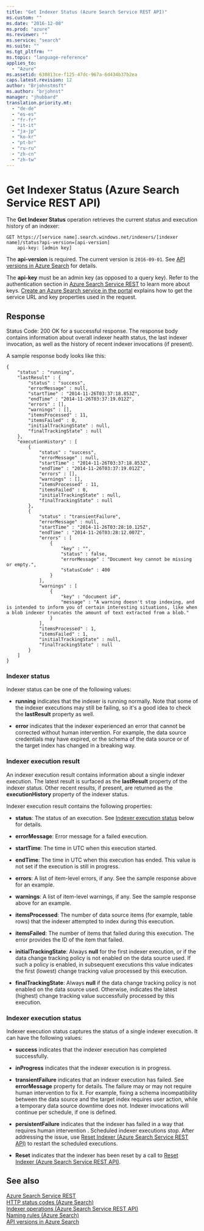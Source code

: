 ```yaml
---
title: "Get Indexer Status (Azure Search Service REST API)"
ms.custom: ""
ms.date: "2016-12-08"
ms.prod: "azure"
ms.reviewer: ""
ms.service: "search"
ms.suite: ""
ms.tgt_pltfrm: ""
ms.topic: "language-reference"
applies_to:
  - "Azure"
ms.assetid: 630813ce-f125-47dc-967a-6d434b37b2ea
caps.latest.revision: 12
author: "Brjohnstmsft"
ms.author: "brjohnst"
manager: "jhubbard"
translation.priority.mt:
  - "de-de"
  - "es-es"
  - "fr-fr"
  - "it-it"
  - "ja-jp"
  - "ko-kr"
  - "pt-br"
  - "ru-ru"
  - "zh-cn"
  - "zh-tw"
---
```

# Get Indexer Status (Azure Search Service REST API)
  The **Get Indexer Status** operation retrieves the current status and execution history of an indexer:  

```  
GET https://[service name].search.windows.net/indexers/[indexer name]/status?api-version=[api-version]  
    api-key: [admin key]  
```  

 The **api-version** is required. The current version is `2016-09-01`. See [API versions in Azure Search](https://go.microsoft.com/fwlink/?linkid=834796) for details.  

 The **api-key** must be an admin key (as opposed to a query key). Refer to the authentication section in [Azure Search Service REST](index.md) to learn more about keys. [Create an Azure Search service in the portal](https://azure.microsoft.com/documentation/articles/search-create-service-portal/) explains how to get the service URL and key properties used in the request.  

## Response  
 Status Code: 200 OK for a successful response. The response body contains information about overall indexer health status, the last indexer invocation, as well as the history of recent indexer invocations (if present).  

 A sample response body looks like this:  

```
{
    "status" : "running",
    "lastResult" : {
        "status" : "success",
        "errorMessage" : null,
        "startTime" : "2014-11-26T03:37:18.853Z",
        "endTime" : "2014-11-26T03:37:19.012Z",
        "errors" : [],
        "warnings" : [],
        "itemsProcessed" : 11,
        "itemsFailed" : 0,
        "initialTrackingState" : null,
        "finalTrackingState" : null
    },
    "executionHistory" : [
        {
            "status" : "success",
            "errorMessage" : null,
            "startTime" : "2014-11-26T03:37:18.853Z",
            "endTime" : "2014-11-26T03:37:19.012Z",
            "errors" : [],
            "warnings" : [],
            "itemsProcessed" : 11,
            "itemsFailed" : 0,
            "initialTrackingState" : null,
            "finalTrackingState" : null
        },
        {
            "status" : "transientFailure",
            "errorMessage" : null,
            "startTime" : "2014-11-26T03:28:10.125Z",
            "endTime" : "2014-11-26T03:28:12.007Z",
            "errors" : [
                {
                    "key" : "",
                    "status" : false,
                    "errorMessage" : "Document key cannot be missing or empty.",
                    "statusCode" : 400
                }
            ],
            "warnings" : [
                {
                    "key" : "document id",
                    "message" : "A warning doesn't stop indexing, and is intended to inform you of certain interesting situations, like when a blob indexer truncates the amount of text extracted from a blob."
                }
            ],
            "itemsProcessed" : 1,
            "itemsFailed" : 1,
            "initialTrackingState" : null,
            "finalTrackingState" : null
        }
    ]
}
```

### Indexer status  
 Indexer status can be one of the following values:  

-   **running** indicates that the indexer is running normally. Note that some of the indexer executions may still be failing, so it's a good idea to check the **lastResult** property as well.  

-   **error** indicates that the indexer experienced an error that cannot be corrected without human intervention. For example, the data source credentials may have expired, or the schema of the data source or of the target index has changed in a breaking way.  

### Indexer execution result  
 An indexer execution result contains information about a single indexer execution. The latest result is surfaced as the **lastResult** property of the indexer status. Other recent results, if present, are returned as the **executionHistory** property of the indexer status.  

 Indexer execution result contains the following properties:  

-   **status**: The status of an execution. See [Indexer execution status](#bkmk_indexerstatus) below for details.  

-   **errorMessage**: Error message for a failed execution.  

-   **startTime**: The time in UTC when this execution started.  

-   **endTime**: The time in UTC when this execution has ended. This value is not set if the execution is still in progress.  

-   **errors**: A list of item-level errors, if any. See the sample response above for an example.  

-   **warnings**: A list of item-level warnings, if any. See the sample response above for an example. 

-   **itemsProcessed**: The number of data source items (for example, table rows) that the indexer attempted to index during this execution.  

-   **itemsFailed**: The number of items that failed during this execution. The error provides the ID of the item that failed.  

-   **initialTrackingState**: Always **null** for the first indexer execution, or if the data change tracking policy is not enabled on the data source used. If such a policy is enabled, in subsequent executions this value indicates the first (lowest) change tracking value processed by this execution.  

-   **finalTrackingState**: Always **null** if the data change tracking policy is not enabled on the data source used. Otherwise, indicates the latest (highest) change tracking value successfully processed by this execution.  

###  <a name="bkmk_indexerstatus"></a> Indexer execution status  
 Indexer execution status captures the status of a single indexer execution. It can have the following values:  

-   **success** indicates that the indexer execution has completed successfully.  

-   **inProgress** indicates that the indexer execution is in progress.  

-   **transientFailure** indicates that an indexer execution has failed. See **errorMessage** property for details. The failure may or may not require human intervention to fix it. For example, fixing a schema incompatibility between the data source and the target index requires user action, while a temporary data source downtime does not. Indexer invocations will continue per schedule, if one is defined.  

-   **persistentFailure** indicates that the indexer has failed in a way that requires human intervention . Scheduled indexer executions stop. After addressing the issue, use [Reset Indexer &#40;Azure Search Service REST API&#41;](reset-indexer.md) to restart the scheduled executions.  

-   **Reset** indicates that the indexer has been reset by a call to [Reset Indexer &#40;Azure Search Service REST API&#41;](reset-indexer.md).  

## See also  
 [Azure Search Service REST](index.md)   
 [HTTP status codes &#40;Azure Search&#41;](http-status-codes.md)   
 [Indexer operations &#40;Azure Search Service REST API&#41;](indexer-operations.md)   
 [Naming rules &#40;Azure Search&#41;](naming-rules.md)   
 [API versions in Azure Search](https://go.microsoft.com/fwlink/?linkid=834796)

